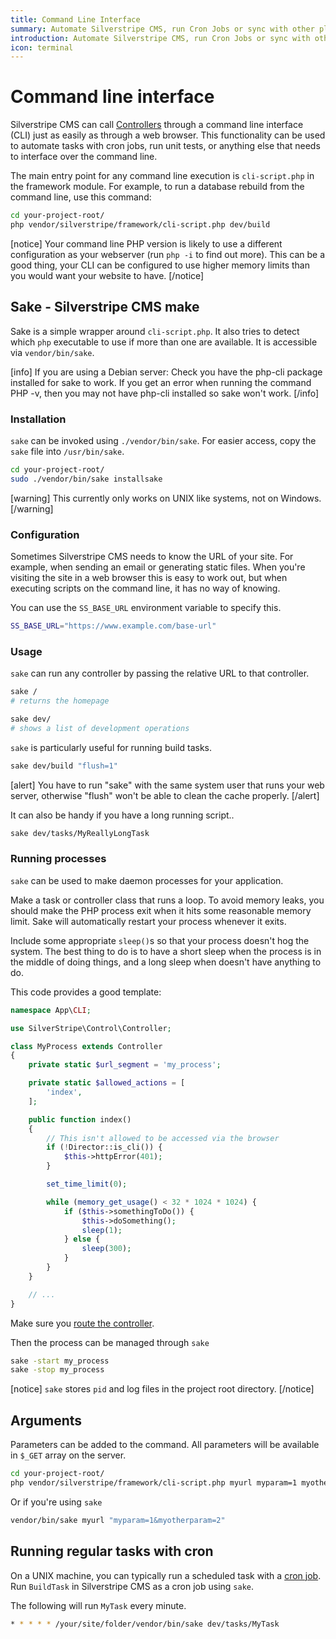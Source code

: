 ```yaml
---
title: Command Line Interface
summary: Automate Silverstripe CMS, run Cron Jobs or sync with other platforms through the Command Line Interface.
introduction: Automate Silverstripe CMS, run Cron Jobs or sync with other platforms through the Command Line Interface.
icon: terminal
---
```


# Command line interface

Silverstripe CMS can call [Controllers](../controllers) through a command line interface (CLI) just as easily as through a
web browser. This functionality can be used to automate tasks with cron jobs, run unit tests, or anything else that
needs to interface over the command line.

The main entry point for any command line execution is `cli-script.php` in the framework module.
For example, to run a database rebuild from the command line, use this command:

```bash
cd your-project-root/
php vendor/silverstripe/framework/cli-script.php dev/build
```

[notice]
Your command line PHP version is likely to use a different configuration as your webserver (run `php -i` to find out
more). This can be a good thing, your CLI can be configured to use higher memory limits than you would want your website
to have.
[/notice]

## Sake - Silverstripe CMS make

Sake is a simple wrapper around `cli-script.php`. It also tries to detect which `php` executable to use if more than one
are available. It is accessible via `vendor/bin/sake`.

[info]
If you are using a Debian server: Check you have the php-cli package installed for sake to work. If you get an error
when running the command PHP -v, then you may not have php-cli installed so sake won't work.
[/info]

### Installation

`sake` can be invoked using `./vendor/bin/sake`. For easier access, copy the `sake` file into `/usr/bin/sake`.

```bash
cd your-project-root/
sudo ./vendor/bin/sake installsake
```

[warning]
This currently only works on UNIX like systems, not on Windows.
[/warning]

### Configuration

Sometimes Silverstripe CMS needs to know the URL of your site. For example, when sending an email or generating static
files. When you're visiting the site in a web browser this is easy to work out, but when executing scripts on the
command line, it has no way of knowing.

You can use the `SS_BASE_URL` environment variable to specify this.

```bash
SS_BASE_URL="https://www.example.com/base-url"
```

### Usage

`sake` can run any controller by passing the relative URL to that controller.

```bash
sake /
# returns the homepage

sake dev/
# shows a list of development operations
```

`sake` is particularly useful for running build tasks.

```bash
sake dev/build "flush=1"
```

[alert]
You have to run "sake" with the same system user that runs your web server,
otherwise "flush" won't be able to clean the cache properly.
[/alert]

It can also be handy if you have a long running script..

```bash
sake dev/tasks/MyReallyLongTask
```

### Running processes

`sake` can be used to make daemon processes for your application.

Make a task or controller class that runs a loop. To avoid memory leaks, you should make the PHP process exit when it
hits some reasonable memory limit. Sake will automatically restart your process whenever it exits.

Include some appropriate `sleep()`s so that your process doesn't hog the system. The best thing to do is to have a short
sleep when the process is in the middle of doing things, and a long sleep when doesn't have anything to do.

This code provides a good template:

```php
namespace App\CLI;

use SilverStripe\Control\Controller;

class MyProcess extends Controller
{
    private static $url_segment = 'my_process';

    private static $allowed_actions = [
        'index',
    ];

    public function index()
    {
        // This isn't allowed to be accessed via the browser
        if (!Director::is_cli()) {
            $this->httpError(401);
        }

        set_time_limit(0);

        while (memory_get_usage() < 32 * 1024 * 1024) {
            if ($this->somethingToDo()) {
                $this->doSomething();
                sleep(1);
            } else {
                sleep(300);
            }
        }
    }

    // ...
}
```

Make sure you [route the controller](/developer_guides/controllers/routing/).

Then the process can be managed through `sake`

```bash
sake -start my_process
sake -stop my_process
```

[notice]
`sake` stores `pid` and log files in the project root directory.
[/notice]

## Arguments

Parameters can be added to the command. All parameters will be available in `$_GET` array on the server.

```bash
cd your-project-root/
php vendor/silverstripe/framework/cli-script.php myurl myparam=1 myotherparam=2
```

Or if you're using `sake`

```bash
vendor/bin/sake myurl "myparam=1&myotherparam=2"
```

## Running regular tasks with cron

On a UNIX machine, you can typically run a scheduled task with a [cron job](https://en.wikipedia.org/wiki/Cron). Run
`BuildTask` in Silverstripe CMS as a cron job using `sake`.

The following will run `MyTask` every minute.

```bash
* * * * * /your/site/folder/vendor/bin/sake dev/tasks/MyTask
```
